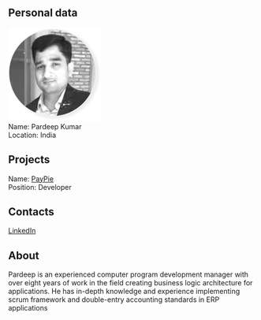 ## Personal data
![ photo](photo/pardeep_kumar.png)  
Name: Pardeep Kumar  
Location: India
## Projects 
Name: [PayPie](../projects/paypie.md)  
Position: Developer 
## Contacts
[LinkedIn](https://www.linkedin.com/in/pardeep-kumar-welcome-networks-inc-a00b481b/)  
## About
Pardeep is an experienced computer program development manager with over eight years of work in the field creating business logic architecture for applications. He has in-depth knowledge and experience implementing scrum framework and double-entry accounting standards in ERP applications

